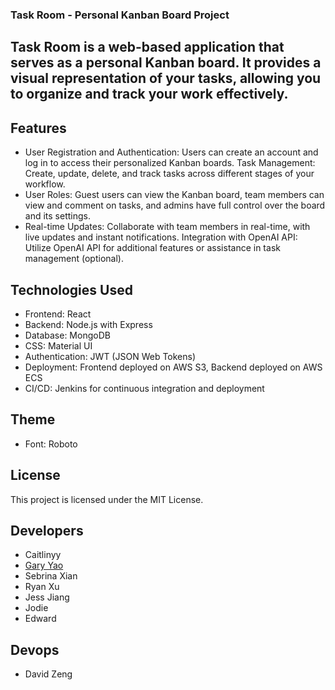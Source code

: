 ### Task Room - Personal Kanban Board Project

## Task Room is a web-based application that serves as a personal Kanban board. It provides a visual representation of your tasks, allowing you to organize and track your work effectively.

## Features

- User Registration and Authentication: Users can create an account and log in to access their personalized Kanban boards.
  Task Management: Create, update, delete, and track tasks across different stages of your workflow.
- User Roles: Guest users can view the Kanban board, team members can view and comment on tasks, and admins have full control over the board and its settings.
- Real-time Updates: Collaborate with team members in real-time, with live updates and instant notifications.
  Integration with OpenAI API: Utilize OpenAI API for additional features or assistance in task management (optional).

## Technologies Used

- Frontend: React
- Backend: Node.js with Express
- Database: MongoDB
- CSS: Material UI
- Authentication: JWT (JSON Web Tokens)
- Deployment: Frontend deployed on AWS S3, Backend deployed on AWS ECS
- CI/CD: Jenkins for continuous integration and deployment

## Theme

- Font: Roboto

## License

This project is licensed under the MIT License.

## Developers

- Caitlinyy
- [Gary Yao](https://github.com/GaryYa0)
- Sebrina Xian
- Ryan Xu
- Jess Jiang
- Jodie
- Edward

## Devops
- David Zeng

